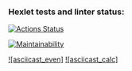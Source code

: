 ### Hexlet tests and linter status:
[![Actions Status](https://github.com/piafson/java-project-61/workflows/hexlet-check/badge.svg)](https://github.com/piafson/java-project-61/actions)

[![Maintainability](https://api.codeclimate.com/v1/badges/cf37f972214aeaa9ab2d/maintainability)](https://codeclimate.com/github/piafson/java-project-61/maintainability)

[![asciicast_even]](https://asciinema.org/a/HHcYj5qOnWLNbiVNj1FUx3aTS)
[![asciicast_calc]](https://asciinema.org/a/sVSEkFZWERBp8Gc6pczLSMh3U)
